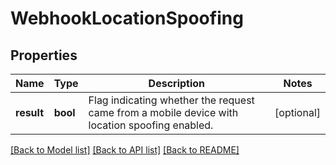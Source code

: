 # WebhookLocationSpoofing

## Properties
Name | Type | Description | Notes
------------ | ------------- | ------------- | -------------
**result** | **bool** | Flag indicating whether the request came from a mobile device with location spoofing enabled. | [optional] 

[[Back to Model list]](../../README.md#documentation-for-models) [[Back to API list]](../../README.md#documentation-for-api-endpoints) [[Back to README]](../../README.md)

